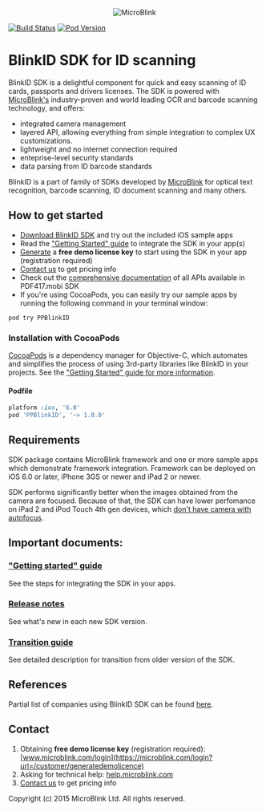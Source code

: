 <p align="center" >
  <img src="https://raw.githubusercontent.com/wiki/blinkid/blinkid-ios/Images/logo-microblink.png" alt="MicroBlink" title="MicroBlink">
</p>

[![Build Status](https://travis-ci.org/BlinkID/blinkid-ios.png)](https://travis-ci.org/BlinkID/blinkid-ios.png)
[![Pod Version](http://img.shields.io/cocoapods/v/PPBlinkID.svg?style=flat)](http://cocoadocs.org/docsets/PPBlinkID/)

# BlinkID SDK for ID scanning

BlinkID SDK is a delightful component for quick and easy scanning of ID cards, passports and drivers licenses. The SDK is powered with [MicroBlink's](http://www.microblink.com) industry-proven and world leading OCR and barcode scanning technology, and offers:

- integrated camera management
- layered API, allowing everything from simple integration to complex UX customizations.
- lightweight and no internet connection required
- enteprise-level security standards
- data parsing from ID barcode standards

BlinkID is a part of family of SDKs developed by [MicroBlink](http://www.microblink.com) for optical text recognition, barcode scanning, ID document scanning and many others. 

## How to get started

- [Download BlinkID SDK](https://github.com/BlinkID/blinkid-ios/archive/master.zip) and try out the included iOS sample apps
- Read the ["Getting Started" guide](https://github.com/BlinkID/blinkid-ios/wiki/Getting-started) to integrate the SDK in your app(s)
- [Generate](https://microblink.com/login?url=/customer/generatedemolicence) a **free demo license key** to start using the SDK in your app (registration required)
- [Contact us](http://www.microblink.com) to get pricing info
- Check out the [comprehensive documentation](http://cocoadocs.org/docsets/PPBlinkID/) of all APIs available in PDF417.mobi SDK
- If you're using CocoaPods, you can easily try our sample apps by running the following command in your terminal window:

```shell
pod try PPBlinkID
```

### Installation with CocoaPods

[CocoaPods](http://cocoapods.org) is a dependency manager for Objective-C, which automates and simplifies the process of using 3rd-party libraries like BlinkID in your projects. See the ["Getting Started" guide for more information](https://github.com/BlinkID/blinkid-ios/wiki/Getting-started).

#### Podfile

```ruby
platform :ios, '6.0'
pod 'PPBlinkID', '~> 1.0.0'
```

## Requirements

SDK package contains MicroBlink framework and one or more sample apps which demonstrate framework integration. Framework can be deployed on iOS 6.0 or later, iPhone 3GS or newer and iPad 2 or newer. 

SDK performs significantly better when the images obtained from the camera are focused. Because of that, the SDK can have lower perfomance on iPad 2 and iPod Touch 4th gen devices, which [don't have camera with autofocus](http://www.adweek.com/socialtimes/ipad-2-rear-camera-has-tap-for-auto-exposure-not-auto-focus/12536).

## Important documents:

### ["Getting started" guide](https://github.com/BlinkID/blinkid-ios/wiki/Getting-started)

See the steps for integrating the SDK in your apps. 

### [Release notes](https://github.com/BlinkID/blinkid-ios/blob/master/Release%20notes.md)

See what's new in each new SDK version.

### [Transition guide](https://github.com/BlinkID/blinkid-ios/blob/master/Transition%20guide.md)

See detailed description for transition from older version of the SDK.

## References

Partial list of companies using BlinkID SDK can be found [here](https://microblink.com/#references).

## Contact

1. Obtaining **free demo license key** (registration required):
[www.microblink.com/login](https://microblink.com/login?url=/customer/generatedemolicence)
2. Asking for technical help: [help.microblink.com](http://help.microblink.com)
3. [Contact us](http://www.microblink.com) to get pricing info

Copyright (c) 2015 MicroBlink Ltd. All rights reserved.